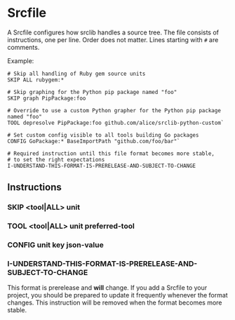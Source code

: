 # Srcfile

A Srcfile configures how srclib handles a source tree. The file consists of
instructions, one per line. Order does not matter. Lines starting with `#` are
comments.

Example:

```
# Skip all handling of Ruby gem source units
SKIP ALL rubygem:*

# Skip graphing for the Python pip package named "foo"
SKIP graph PipPackage:foo

# Override to use a custom Python grapher for the Python pip package named "foo"
TOOL depresolve PipPackage:foo github.com/alice/srclib-python-custom`

# Set custom config visible to all tools building Go packages
CONFIG GoPackage:* BaseImportPath "github.com/foo/bar"`

# Required instruction until this file format becomes more stable,
# to set the right expectations
I-UNDERSTAND-THIS-FORMAT-IS-PRERELEASE-AND-SUBJECT-TO-CHANGE
```

## Instructions

### SKIP <tool|ALL> unit

### TOOL <tool|ALL> unit preferred-tool

### CONFIG unit key json-value

### I-UNDERSTAND-THIS-FORMAT-IS-PRERELEASE-AND-SUBJECT-TO-CHANGE

This format is prerelease and **will** change. If you add a Srcfile to your
project, you should be prepared to update it frequently whenever the format
changes. This instruction will be removed when the format becomes more stable.
